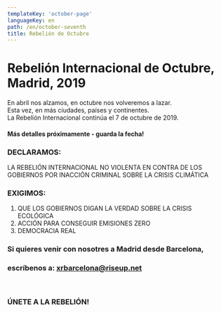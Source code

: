 ```yaml
---
templateKey: 'october-page'
languageKey: en
path: /en/october-seventh
title: Rebelión de Octubre
---
```

# Rebelión Internacional de Octubre, Madrid, 2019  
  
En abril nos alzamos, en octubre nos volveremos a lazar.  
Esta vez, en más ciudades, países y continentes.   
La Rebelión Internacional continúa el 7 de octubre de 2019. 


#### Más detalles próximamente - guarda la fecha!  
  
### DECLARAMOS:  
LA REBELIÓN INTERNACIONAL NO VIOLENTA EN CONTRA DE LOS  
GOBIERNOS POR INACCIÓN CRIMINAL SOBRE LA CRISIS CLIMÁTICA 
  
### EXIGIMOS:
1) QUE LOS GOBIERNOS DIGAN LA VERDAD SOBRE LA CRISIS ECOLÓGICA  
2) ACCIÓN PARA CONSEGUIR EMISIONES ZERO  
3) DEMOCRACIA REAL  

  
### Si quieres venir con nosotres a Madrid desde Barcelona, 
### escríbenos a: [xrbarcelona@riseup.net](mailto:xrbarcelona@riseup.net)  
  
&nbsp;
  
### ÚNETE A LA REBELIÓN!
